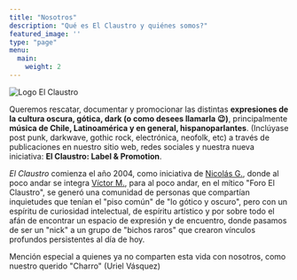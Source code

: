 ```yaml
---
title: "Nosotros"
description: "Qué es El Claustro y quiénes somos?"
featured_image: ''
type: "page"
menu:
  main:
    weight: 2
---
```

![Logo El Claustro](https://github.com/sredevopsdev/elclaustro/raw/main/content/wp-content/uploads/2020/08/cropped-banner-light-333x111.png)

Queremos rescatar, documentar y promocionar las distintas **expresiones de la cultura oscura, gótica, dark (o como desees llamarla 😉)**, principalmente **música de Chile, Latinoamérica y en general, hispanoparlantes**. (Inclúyase post punk, darkwave, gothic rock, electrónica, neofolk, etc) a través de publicaciones en nuestro sitio web, redes sociales y nuestra nueva iniciativa: **El Claustro: Label & Promotion**.

_El Claustro_ comienza el año 2004, como iniciativa de [Nicolás G.](https://github.com/ngeorger), donde al poco andar se integra [Víctor M.](#), para al poco andar, en el mítico "Foro El Claustro", se generó una comunidad de personas que compartían inquietudes que tenían el "piso común" de "lo gótico y oscuro", pero con un espíritu de curiosidad intelectual, de espíritu artístico y por sobre todo el afán de encontrar un espacio de expresión y de encuentro, donde pasamos de ser un "nick" a un grupo de "bichos raros" que crearon vínculos profundos persistentes al día de hoy.

Mención especial a quienes ya no comparten esta vida con nosotros, como nuestro querido "Charro" (Uriel Vásquez)
